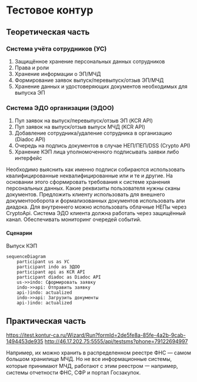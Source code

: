 # Тестовое контур

## Теоретическая часть

### Система учёта сотрудников (УС)
1. Защищённое хранение персональных данных сотрудников
2. Права и роли  
3. Хранение информации о ЭП/МЧД
4. Формирование заявок выпуск/перевыпуск/отзыв ЭП/МЧД
5. Хранение данных и удостоверяющих документов необходимых для выпуска ЭП 


### Система ЭДО организации (ЭДОО)
1. Пул заявок на выпуск/перевыпуск/отзыв ЭП (KCR API)
2. Пул заявок на выпуск/отзыв выпуск МЧД (KCR API)
3. Добавление сотрудника/удаление сотрудника в организацию (Diadoc API)  
4. Очередь на подпись документов в случае НЕП/ПЕП/DSS (Crypto API)
6. Хранение КЭП лица уполномоченного подписывать заявки либо интерфейс 

Необходимо выяснить как именно подписи собираются использовать квалифицированные неквалифицированные или и те и другие. На основании этого сформировать требования к системе хранения персональных данных. Какие реквизиты пользователя нужны сканы документов. Предложить клиенту использовать для внешнего документооборота и формализованных документов использовать апи диадока. Для внутреннего можно использовать облачные НЕПы через CryptoApi. Система ЭДО клиента должна работать через защищённый канал. Обеспечивать мониторинг очередей событий. 

#### Сценарии

Выпуск КЭП

```mermaid
sequenceDiagram
    participant us as УС
    participant indo as ЭДОО
    participant api as KCR API
    participant diadoc as Diadoc API
    us->>indo: Сформировать заявку
    indo->>api: Отправить заявку
    api-)indo: actualized 
    indo->>api: Загрузить документы
    api-)indo: actualized 
```

## Практическая часть

https://itest.kontur-ca.ru/Wizard/Run?formId=2de5fe8a-85fe-4a2b-9cab-1494453de935
http://46.17.202.75:5555/api/testsms?phone=79122694997


Например, их можно хранить в распределенном реестре ФНС — самом большом хранилище МЧД. Но не все информационные системы, которые принимают МЧД, работают с этим реестром 一 например, системы отчетности ФНС, СФР и портал Госзакупок. 